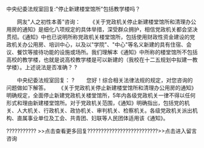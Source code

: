 中央纪委法规室回复:"停止新建楼堂馆所"包括教学楼吗？










　　网友"人之初性本善"咨询：
　　《关于党政机关停止新建楼堂馆所和清理办公用房的通知》是细化八项规定的具体举措，深受群众拥护，相信党政机关都会坚决贯彻。《通知》中也已说明所称党政机关楼堂馆所，包括使用财政性资金建设的党政机关办公用房、培训中心，以及以"学院"、"中心"等名义新建的具有住宿、会议、餐饮等接待功能的设施或场所。我们理解本《通知》中所称的楼堂馆所不包括高校的教学楼，也就是说高校教学楼是可以新建的（我校在十二五规划中拟建一教学楼）。上述说法是否准确？
?

　　中央纪委法规室回复： ?
　　您好！综合相关法律法规的规定，对您咨询的问题做如下解答。
　　《关于党政机关停止新建楼堂馆所和清理办公用房的通知》明确规定，全面停止新建党政机关楼堂馆所，5年内各级党政机关一律不得以任何形式和理由新建楼堂馆所。对于党政机关范围，《通知》明确指出，包括党的机关、人大机关、行政机关、政协机关、审判机关、检察机关。各级党政机关派出机构、直属事业单位及工会、共青团、妇联等人民团体适用该《通知》。

???????????
\>\>点击查看更多回复??????????????????????????\>\>点击进入留言咨询
